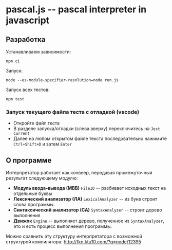 # pascal.js -- pascal interpreter in javascript

## Разработка

Устанавливаем зависимости:

```shell
npm ci
```

Запуск:

```shell
node --es-module-specifier-resolution=node run.js 
```

Запуск всех тестов:

```shell
npm test
```
### Запуск текущего файла теста с отладкой (vscode)

* Откройте файл теста
* В разделе запуска/отладки (слева вверху) переключитесь на `Jest Current`
* Далее на любом открытом файле текста последовательно нажимите `Ctrl+Shift+D` и затем `Enter`


## О программе 

Интерпретатор работает как конвеер, передавая промежуточный результат следующему модулю:
* **Модуль ввода-вывода (МВВ)** `FileIO` -- разбивает исходных текст на отдельные буквы
* **Лексический анализатор (ЛА)** `LexicalAnalyzer` -- из букв строит слова программы.
* **Синтаксический анализатор (СА)** `SyntaxAnalyzer` -- строит дерево выполнения
* **Движок** `Engine` -- выполняет дерево, полученное из `SyntaxAnalyzer`, это и есть процесс выполнения программы.

Можно сравнить эту структуру интерпретатора с возможной структурой компилятора: http://fkn.ktu10.com/?q=node/12395
